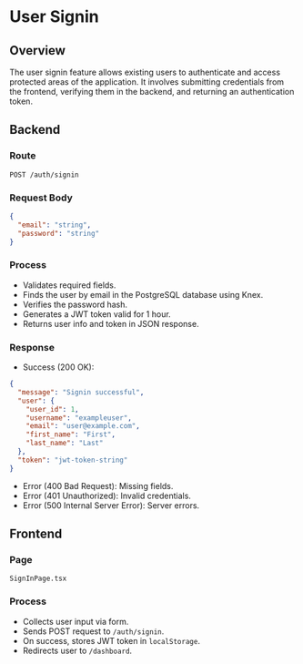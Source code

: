 # User Signin

## Overview
The user signin feature allows existing users to authenticate and access protected areas of the application. It involves submitting credentials from the frontend, verifying them in the backend, and returning an authentication token.

## Backend

### Route
`POST /auth/signin`

### Request Body
```json
{
  "email": "string",
  "password": "string"
}
```

### Process
- Validates required fields.
- Finds the user by email in the PostgreSQL database using Knex.
- Verifies the password hash.
- Generates a JWT token valid for 1 hour.
- Returns user info and token in JSON response.

### Response
- Success (200 OK):
```json
{
  "message": "Signin successful",
  "user": {
    "user_id": 1,
    "username": "exampleuser",
    "email": "user@example.com",
    "first_name": "First",
    "last_name": "Last"
  },
  "token": "jwt-token-string"
}
```

- Error (400 Bad Request): Missing fields.
- Error (401 Unauthorized): Invalid credentials.
- Error (500 Internal Server Error): Server errors.

## Frontend

### Page
`SignInPage.tsx`

### Process
- Collects user input via form.
- Sends POST request to `/auth/signin`.
- On success, stores JWT token in `localStorage`.
- Redirects user to `/dashboard`.
